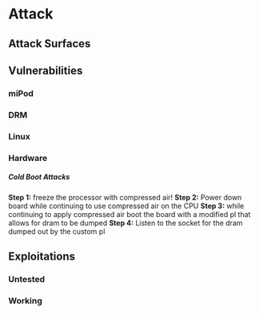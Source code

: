 # Attack

## Attack Surfaces

## Vulnerabilities

### miPod

### DRM

### Linux

### Hardware
##### Cold Boot Attacks
 **Step 1:** freeze the processor with compressed air!
 **Step 2:** Power down board while continuing to use compressed air on the CPU
 **Step 3:** while continuing to apply compressed air boot the board with a modified pl that allows for dram to be dumped
 **Step 4:** Listen to the socket for the dram dumped out by the custom pl

## Exploitations

### Untested

### Working

